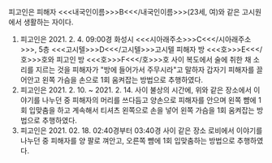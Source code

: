 피고인은 피해자 <<<내국인이름>>>B<<</내국인이름>>>(23세, 여)와 같은 고시원에서 생활하는 자이다.
1. 피고인은 2021. 2. 4. 09:00경 화성시 <<<시아래주소>>>C<<</시아래주소>>>, 5층 <<<고시텔>>>D<<</고시텔>>>고시텔 피해자 방 <<<호>>>E<<</호>>>호와 피고인 방 <<<호>>>F<<</호>>>호 사이 복도에서 술에 취한 채 소리를 지르는 것을 피해자가 "방에 들어가서 주무시라"고 말하자 갑자기 피해자를 끌어안고 왼쪽 가슴을 손으로 1회 움켜잡는 방법으로 추행하였다.
2. 피고인은 2021. 2. 10. ~ 2021. 2. 14. 사이 불상의 시간에, 위와 같은 장소에서 이야기를 나누던 중 피해자의 머리를 쓰다듬고 양손으로 피해자를 안으며 왼쪽 뺨에 1회 입맞춤을 하고 계속해서 티셔츠 왼쪽으로 손을 넣어 왼쪽 가슴을 1회 움켜잡는 방법으로 추행하였다.
3. 피고인은 2021. 02. 18. 02:40경부터 03:40경 사이 같은 장소 로비에서 이야기를 나누던 중 피해자를 양 팔로 껴안고, 오른쪽 뺨에 1회 입맞춤하는 방법으로 추행하였다.